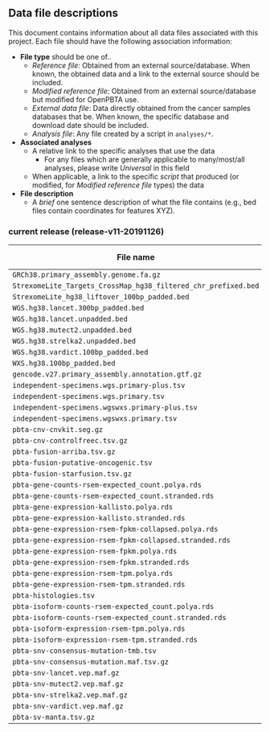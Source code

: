 ## Data file descriptions

This document contains information about all data files associated with this project. Each file should have the following association information:

+ **File type** should be one of..
	+ *Reference file*: Obtained from an external source/database. When known, the obtained data and a link to the external source should be included.
	+ *Modified reference file*: Obtained from an external source/database but modified for OpenPBTA use. 	
	+ *External data file*: Data directly obtained from the cancer samples databases that be. When known, the specific database and download date should be included.
	+ *Analysis file*: Any file created by a script in `analyses/*`. 
+ **Associated analyses**
	+ A relative link to the specific analyses that use the data
		+ For any files which are generally applicable to many/most/all analyses, please write *Universal* in this field
	+ When applicable, a link to the specific *script* that produced (or modified, for *Modified reference file* types) the data
+ **File description**
	+ A *brief* one sentence description of what the file contains (e.g., bed files contain coordinates for features XYZ).



### current release (release-v11-20191126)

| **File name** |  **File Type** | **Associated analysis** | **File Description** |
|---------------|----------------|------------------------|-----------------------|
|`GRCh38.primary_assembly.genome.fa.gz` | | |  |
|`StrexomeLite_Targets_CrossMap_hg38_filtered_chr_prefixed.bed` | | |
|`StrexomeLite_hg38_liftover_100bp_padded.bed`| | |
|`WGS.hg38.lancet.300bp_padded.bed` | | |
|`WGS.hg38.lancet.unpadded.bed` | | |
|`WGS.hg38.mutect2.unpadded.bed` | | |
|`WGS.hg38.strelka2.unpadded.bed` | ||
|`WGS.hg38.vardict.100bp_padded.bed` | ||
|`WXS.hg38.100bp_padded.bed` | ||
|`gencode.v27.primary_assembly.annotation.gtf.gz` | ||
|`independent-specimens.wgs.primary-plus.tsv` | ||
|`independent-specimens.wgs.primary.tsv` | ||
|`independent-specimens.wgswxs.primary-plus.tsv` | ||
|`independent-specimens.wgswxs.primary.tsv` | ||
|`pbta-cnv-cnvkit.seg.gz` | ||
|`pbta-cnv-controlfreec.tsv.gz` | ||
|`pbta-fusion-arriba.tsv.gz` | ||
|`pbta-fusion-putative-oncogenic.tsv` | ||
|`pbta-fusion-starfusion.tsv.gz` | ||
|`pbta-gene-counts-rsem-expected_count.polya.rds` | ||
|`pbta-gene-counts-rsem-expected_count.stranded.rds` || |
|`pbta-gene-expression-kallisto.polya.rds` | ||
|`pbta-gene-expression-kallisto.stranded.rds` || |
|`pbta-gene-expression-rsem-fpkm-collapsed.polya.rds` | ||
|`pbta-gene-expression-rsem-fpkm-collapsed.stranded.rds` || |
|`pbta-gene-expression-rsem-fpkm.polya.rds` | ||
|`pbta-gene-expression-rsem-fpkm.stranded.rds` || |
|`pbta-gene-expression-rsem-tpm.polya.rds` | ||
|`pbta-gene-expression-rsem-tpm.stranded.rds` || |
|`pbta-histologies.tsv` | ||
|`pbta-isoform-counts-rsem-expected_count.polya.rds` | ||
|`pbta-isoform-counts-rsem-expected_count.stranded.rds` || |
|`pbta-isoform-expression-rsem-tpm.polya.rds` | ||
|`pbta-isoform-expression-rsem-tpm.stranded.rds` || |
|`pbta-snv-consensus-mutation-tmb.tsv` | ||
|`pbta-snv-consensus-mutation.maf.tsv.gz` || |
|`pbta-snv-lancet.vep.maf.gz` | ||
|`pbta-snv-mutect2.vep.maf.gz` | ||
|`pbta-snv-strelka2.vep.maf.gz` | ||
|`pbta-snv-vardict.vep.maf.gz` | ||
|`pbta-sv-manta.tsv.gz`| ||